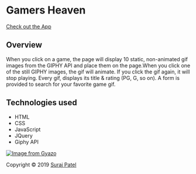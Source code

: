 # Gamers Heaven
[Check out the App](https://jernical.github.io/Gamers-Heaven/)

## Overview
When you click on a game, the page will display 10 static, non-animated gif images from the GIPHY API and place them on the page.When you click one of the still GIPHY images, the gif will animate. If you click the gif again, it will stop playing. Every gif, displays its title & rating (PG, G, so on). A form is provided to search for your favorite game gif.

## Technologies used

* HTML
* CSS
* JavaScript
* JQuery
* Giphy API

[![Image from Gyazo](https://i.gyazo.com/e41466cb30dcf49369fea36d27df8947.gif)](https://gyazo.com/e41466cb30dcf49369fea36d27df8947)

Copyright © 2019 [Suraj Patel](https://jernical.github.io/Suraj-Patel/)
